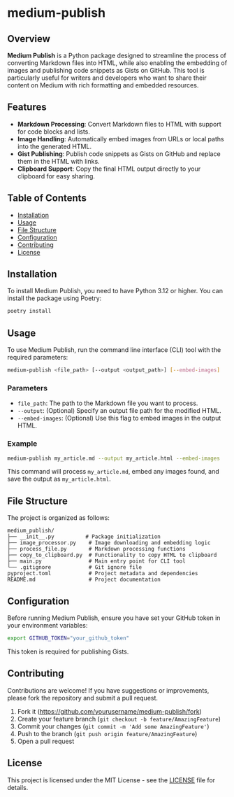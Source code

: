 # medium-publish

## Overview

**Medium Publish** is a Python package designed to streamline the process of converting Markdown files into HTML, while also enabling the embedding of images and publishing code snippets as Gists on GitHub. This tool is particularly useful for writers and developers who want to share their content on Medium with rich formatting and embedded resources.

## Features

- **Markdown Processing**: Convert Markdown files to HTML with support for code blocks and lists.
- **Image Handling**: Automatically embed images from URLs or local paths into the generated HTML.
- **Gist Publishing**: Publish code snippets as Gists on GitHub and replace them in the HTML with links.
- **Clipboard Support**: Copy the final HTML output directly to your clipboard for easy sharing.

## Table of Contents

- [Installation](#installation)
- [Usage](#usage)
- [File Structure](#file-structure)
- [Configuration](#configuration)
- [Contributing](#contributing)
- [License](#license)

## Installation

To install Medium Publish, you need to have Python 3.12 or higher. You can install the package using Poetry:

```bash
poetry install
```

## Usage

To use Medium Publish, run the command line interface (CLI) tool with the required parameters:

```bash
medium-publish <file_path> [--output <output_path>] [--embed-images]
```

### Parameters

- `file_path`: The path to the Markdown file you want to process.
- `--output`: (Optional) Specify an output file path for the modified HTML.
- `--embed-images`: (Optional) Use this flag to embed images in the output HTML.

### Example

```bash
medium-publish my_article.md --output my_article.html --embed-images
```

This command will process `my_article.md`, embed any images found, and save the output as `my_article.html`.

## File Structure

The project is organized as follows:

```
medium_publish/
├── __init__.py          # Package initialization
├── image_processor.py    # Image downloading and embedding logic
├── process_file.py       # Markdown processing functions
├── copy_to_clipboard.py  # Functionality to copy HTML to clipboard
├── main.py               # Main entry point for CLI tool
└── .gitignore            # Git ignore file
pyproject.toml            # Project metadata and dependencies
README.md                 # Project documentation
```

## Configuration

Before running Medium Publish, ensure you have set your GitHub token in your environment variables:

```bash
export GITHUB_TOKEN="your_github_token"
```

This token is required for publishing Gists.

## Contributing

Contributions are welcome! If you have suggestions or improvements, please fork the repository and submit a pull request. 

1. Fork it (https://github.com/yourusername/medium-publish/fork)
2. Create your feature branch (`git checkout -b feature/AmazingFeature`)
3. Commit your changes (`git commit -m 'Add some AmazingFeature'`)
4. Push to the branch (`git push origin feature/AmazingFeature`)
5. Open a pull request

## License

This project is licensed under the MIT License - see the [LICENSE](LICENSE) file for details.
